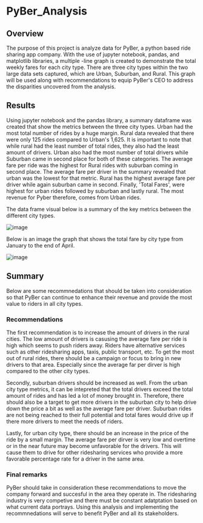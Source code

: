 # PyBer_Analysis

## Overview

The purpose of this project is analyze data for PyBer, a python based ride sharing app company. With the use of jupyter notebook, pandas, and matplotlib libraries, a multiple -line graph is created to demonstrate the total weekly fares for each city type. There are three city types within the two large data sets captured, which are Urban, Suburban, and Rural. This graph will be used along with recommendations to equip PyBer's CEO to address the disparities uncovered from the analysis.



## Results


Using jupyter notebook and the pandas library, a summary dataframe was created that show the metrics between the three city types. Urban had the most total number of rides by a huge margin. Rural data revealed that there were only 125 rides compared to Urban's 1,625. It is important to note that while rural had the least number of total rides, they also had the least amount of drivers. Urban also had the most number of total drivers while Suburban came in second place for both of these categories. The average fare per ride was the highest for Rural rides with suburban coming in second place. The average fare per driver in the summary revealed that urban was the lowest for that metric. Rural has the highest average fare per driver while again suburban came in second. Finally, 'Total Fares', were highest for urban rides followed by suburban and lastly rural. The most revenue for Pyber therefore, comes from Urban rides.

The data frame visual below is a summary of the key metrics between the different city types.



   ![image](https://user-images.githubusercontent.com/96553992/151706728-2ce9a738-ba5e-44d7-8c8a-fc981582767d.png)



Below is an image the graph that shows the total fare by city type from January to the end of April.

![image](https://user-images.githubusercontent.com/96553992/151707887-ebb736e7-1457-4b8c-bb58-fe90fed0587e.png)


## Summary

Below are some recommnedations that should be taken into consideration so that PyBer can continue to enhance their revenue and provide the most value to riders in all city types.

### Recommendations

The first recommendation  is to increase the amount of drivers in the rural cities. The low amount of drivers is casusing the average fare per ride is high which seems to push riders away. Riders have alternative services such as other ridesharing apps, taxis, public transport, etc. To get the most out of rural rides, there should be a campaign or focus to bring in new drivers to that area. Especially since the average far per dirver is high compared to the other city types.

Secondly, suburban drivers should be increased as well. From the urban city type metrics, it can be intepreted that the total drivers exceed the total amount of rides and has led a lot of money brought in. Therefore, there should also be a target to get more drivers in the suburban city to help drive down the price a bit as well as the average fare per driver. Suburban rides are not being reached to their full potential and total fares would drive up if there more drivers to meet the needs of riders.

Lastly, for urban city type, there should be an increase in the price of the ride by a small margin. The average fare per dirver is very low and overtime or in the near future may become unfavorable for the drivers. This will cause them to drive for other ridesharing services who provide a more favorable percentage rate for a driver in the same area.

### Final remarks

PyBer should take in consideration these recommendations to move the company forward and succesful in the area they operate in. The ridesharing industry is very competive and there must be constant adatptation based on what current data portrays. Using this analysis and implementing the recommnedations will serve to benefit PyBer and all its stakeholders.

